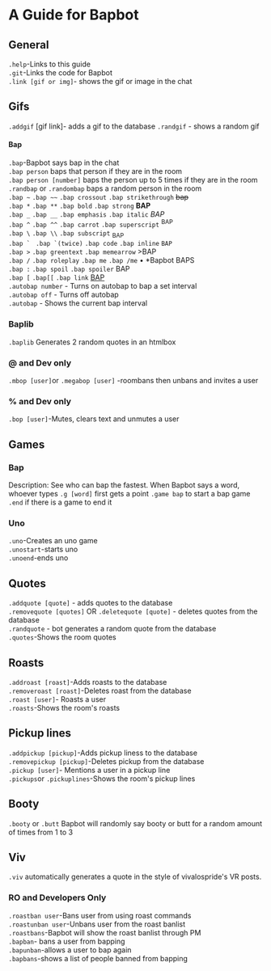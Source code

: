 # A Guide for Bapbot

## General
``.help``-Links to this guide<br>
``.git``-Links the code for Bapbot<br>
``.link [gif or img]``- shows the gif or image in the chat
## Gifs
``.addgif`` [gif link]- adds a gif to the database
``.randgif`` - shows a random gif

#### Bap
``.bap``-Bapbot says bap in the chat<br>
``.bap person`` baps that person if they are in the room<br>
``.bap person [number]`` baps the person up to 5 times if they are in the room<br>
``.randbap`` or ``.randombap`` baps a random person in the room<br>
``.bap ~`` ``.bap ~~`` ``.bap crossout`` ``.bap strikethrough`` ~~bap~~<br>
``.bap *`` ``.bap **`` ``.bap bold`` ``.bap strong``  **BAP**<br>
``.bap _`` ``.bap __`` ``.bap emphasis`` ``.bap italic``   <i>BAP</i><br>
``.bap ^`` ``.bap ^^`` ``.bap carrot``  ``.bap superscript`` <sup>BAP</sup><br>
``.bap \`` ``.bap \\`` ``.bap subscript`` <sub>BAP</sub> <br>
``.bap ` `` ``.bap `(twice)`` ``.bap code`` ``.bap inline`` ``BAP``<br>
``.bap >`` ``.bap greentext`` ``.bap memearrow`` >BAP<br>
``.bap /`` ``.bap roleplay`` ``.bap me`` ``.bap /me`` • *Bapbot BAPS<br>
``.bap :`` ``.bap spoil`` ``.bap spoiler`` <spoiler>BAP</spoiler><br>
``.bap [`` ``.bap[[`` ``.bap link`` <a href="https://www.google.com/search?safe=strict&client=firefox-b-1&ei=o_jSWsXCG4XetQWHnae4CQ&q=BAP&oq=BAP&gs_l=psy-ab.12...0.0.0.13044.0.0.0.0.0.0.0.0..0.0....0...1c..64.psy-ab..0.0.0....0.mqkv_1bsQHg">BAP</a><br>
``.autobap number`` - Turns on autobap to bap a set interval<br>
``.autobap off`` - Turns off autobap<br>
``.autobap`` - Shows the current bap interval<br>
### Baplib 
``.baplib`` Generates 2 random quotes in an htmlbox
### @ and Dev only
``.mbop [user]``or ``.megabop [user]`` -roombans then unbans and invites a user<br>

### % and Dev only
``.bop [user]``-Mutes, clears text and unmutes a user<br>
## Games 
### Bap 
Description: See who can bap the fastest. 
When Bapbot says a word, whoever types ``.g [word]`` first gets a point
``.game bap`` to start a bap game
``.end`` if there is a game to end it
### Uno
``.uno``-Creates an uno game<br>
``.unostart``-starts uno<br>
``.unoend``-ends uno<br>
## Quotes 
`.addquote [quote]` - adds quotes to the database<br>
`.removequote [quotes]` OR `.deletequote [quote]` -  deletes quotes from the database<br>
`.randquote` - bot generates a random quote from the database<br>
``.quotes``-Shows the room quotes<br>
## Roasts
``.addroast [roast]``-Adds roasts to the database<br>
``.removeroast [roast]``-Deletes roast from the database<br>
``.roast [user]``- Roasts a user<br>
``.roasts``-Shows the room's roasts<br>
## Pickup lines
``.addpickup [pickup]``-Adds pickup liness to the database<br>
``.removepickup [pickup]``-Deletes pickup from the database<br>
``.pickup [user]``- Mentions a user in a pickup line<br>
``.pickups``or ``.pickuplines``-Shows the room's pickup lines<br>
## Booty
``.booty`` or ``.butt`` Bapbot will randomly say booty or butt for a random amount of times from 1 to 3
## Viv
``.viv`` automatically generates a quote in the style of vivalospride's VR posts.
### RO and Developers Only<br>
``.roastban user``-Bans user from using roast commands<br>
``.roastunban user``-Unbans user from the roast banlist<br>
``.roastbans``-Bapbot will show the roast banlist through PM<br>
``.bapban``- bans a user from bapping<br>
``.bapunban``-allows a user to bap again<br>
``.bapbans``-shows a list of people banned from bapping
